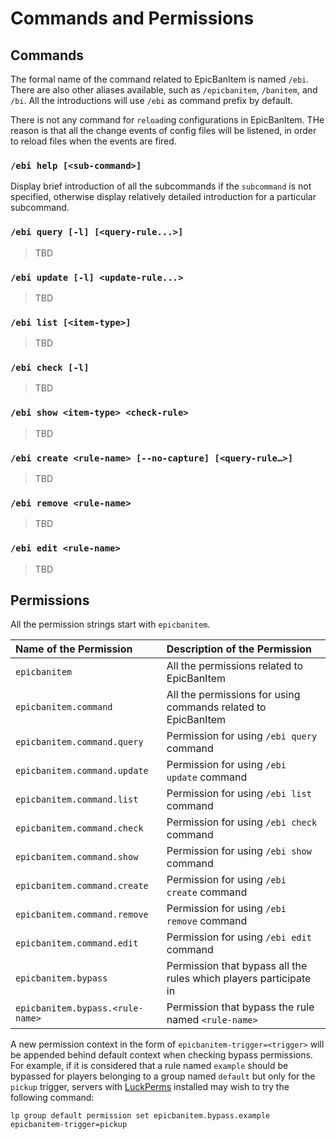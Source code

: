 # Commands and Permissions

## Commands

The formal name of the command related to EpicBanItem is named `/ebi`. There are also other aliases available, such as `/epicbanitem`, `/banitem`, and `/bi`. All the introductions will use `/ebi` as command prefix by default.

There is not any command for `reload`ing configurations in EpicBanItem. THe reason is that all the change events of config files will be listened, in order to reload files when the events are fired.

### `/ebi help [<sub-command>]`

Display brief introduction of all the subcommands if the `subcommand` is not specified, otherwise display relatively detailed introduction for a particular subcommand.

### `/ebi query [-l] [<query-rule...>]`

> TBD

### `/ebi update [-l] <update-rule...>`

> TBD

### `/ebi list [<item-type>]`

> TBD

### `/ebi check [-l]`

> TBD

### `/ebi show <item-type> <check-rule>`

> TBD

### `/ebi create <rule-name> [--no-capture] [<query-rule…>]`

> TBD

### `/ebi remove <rule-name>`

> TBD

### `/ebi edit <rule-name>`

> TBD

## Permissions

All the permission strings start with `epicbanitem`.

| Name of the Permission           | Description of the Permission                                     |
| :------------------------------- | :---------------------------------------------------------------- |
| `epicbanitem`                    | All the permissions related to EpicBanItem                        |
| `epicbanitem.command`            | All the permissions for using commands related to EpicBanItem     |
| `epicbanitem.command.query`      | Permission for using `/ebi query` command                         |
| `epicbanitem.command.update`     | Permission for using `/ebi update` command                        |
| `epicbanitem.command.list`       | Permission for using `/ebi list` command                          |
| `epicbanitem.command.check`      | Permission for using `/ebi check` command                         |
| `epicbanitem.command.show`       | Permission for using `/ebi show` command                          |
| `epicbanitem.command.create`     | Permission for using `/ebi create` command                        |
| `epicbanitem.command.remove`     | Permission for using `/ebi remove` command                        |
| `epicbanitem.command.edit`       | Permission for using `/ebi edit` command                          |
| `epicbanitem.bypass`             | Permission that bypass all the rules which players participate in |
| `epicbanitem.bypass.<rule-name>` | Permission that bypass the rule named `<rule-name>`               |

A new permission context in the form of `epicbanitem-trigger=<trigger>` will be appended behind default context when checking bypass permissions. For example, if it is considered that a rule named `example` should be bypassed for players belonging to a group named `default` but only for the `pickup` trigger, servers with [LuckPerms](https://ore.spongepowered.org/Luck/LuckPerms) installed may wish to try the following command:

```mcfunction
lp group default permission set epicbanitem.bypass.example epicbanitem-trigger=pickup
```
